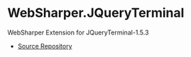 # WebSharper.JQueryTerminal

WebSharper Extension for JQueryTerminal-1.5.3

* [Source Repository](https://github.com/intellifactory/websharper.jqueryterminal)

